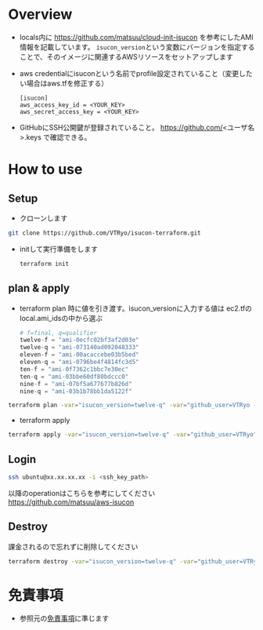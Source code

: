 # Overview

- locals内に https://github.com/matsuu/cloud-init-isucon を参考にしたAMI情報を記載しています。
 `isucon_version`という変数にバージョンを指定することで、そのイメージに関連するAWSリソースをセットアップします
- aws credentialにisuconという名前でprofile設定されていること（変更したい場合はaws.tfを修正する）

    ```
    [isucon]
    aws_access_key_id = <YOUR_KEY>
    aws_secret_access_key = <YOUR_KEY>
    ```
- GitHubにSSH公開鍵が登録されていること。 https://github.com/<ユーザ名>.keys で確認できる。

# How to use

## Setup

- クローンします
```sh
git clone https://github.com/VTRyo/isucon-terraform.git
```

- initして実行準備をします
    ```sh
    terraform init
    ```

## plan & apply

- terraform plan 時に値を引き渡す。isucon_versionに入力する値は ec2.tfの local.ami_idsの中から選ぶ

    ```ec2.tf
    # f=final, q=qualifier
    twelve-f = "ami-0ecfc02bf3af2d03e"
    twelve-q = "ami-073140ad092048333"
    eleven-f = "ami-00acaccebe03b5bed"
    eleven-q = "ami-0796be4f4814fc3d5"
    ten-f = "ami-0f7362c1bbc7e30ec"
    ten-q = "ami-03bbe60df80bdccc0"
    nine-f = "ami-07bf5a677677b826d"
    nine-q = "ami-03b1b78bb1da5122f"
    ```

```sh
terraform plan -var="isucon_version=twelve-q" -var="github_user=VTRyo -var="public_key=ssh-ed25519 AAAAC3NzaC1lZDI1NTE5AAAAICs1yBBn/9XS4gY2O5uOepMvkeTmeeL2L6Bxe6l6B/FW" 
```

- terraform apply
```sh
terraform apply -var="isucon_version=twelve-q" -var="github_user=VTRyo" -var="public_key=ssh-ed25519 AAAAC3NzaC1lZDI1NTE5AAAAICs1yBBn/9XS4gY2O5uOepMvkeTmeeL2L6Bxe6l6B/FW"
```

## Login

```sh
ssh ubuntu@xx.xx.xx.xx -i <ssh_key_path>
```

以降のoperationはこちらを参考にしてください
https://github.com/matsuu/aws-isucon


## Destroy

課金されるので忘れずに削除してください

```sh
terraform destroy -var="isucon_version=twelve-q" -var="github_user=VTRyo" -var="public_key=ssh-ed25519 AAAAC3NzaC1lZDI1NTE5AAAAICs1yBBn/    9XS4gY2O5uOepMvkeTmeeL2L6Bxe6l6B/FW"
```

# 免責事項

* 参照元の[免責事項](https://github.com/matsuu/aws-isucon)に準じます
